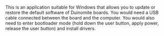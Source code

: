 This is an application suitable for Windows that allows you to update or restore the default software of Duinomite boards. You would need a USB cable connected between the board and the computer. You would also need to enter bootloader mode (hold down the user button, apply power, release the user button) and install drivers.
